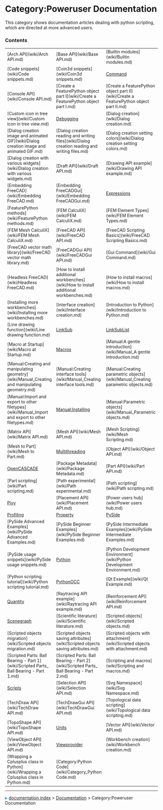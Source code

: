 # Category:Poweruser Documentation
This category shows documentation articles dealing with python scripting, which are directed at more advanced users.

### Contents

|     |     |     |
| --- | --- | --- |
| [Arch API](wiki/Arch API.md) | [Base API](wiki/Base API.md) | [Builtin modules](wiki/Builtin modules.md) |
| [Code snippets](wiki/Code snippets.md) | [Coin3d snippets](wiki/Coin3d snippets.md) | [Command](wiki/Command.md) |
| [Console API](wiki/Console API.md) | [Create a FeaturePython object part I](wiki/Create a FeaturePython object part I.md) | [Create a FeaturePython object part II](wiki/Create a FeaturePython object part II.md) |
| [Custom icon in tree view](wiki/Custom icon in tree view.md) | [Debugging](wiki/Debugging.md) | [Dialog creation](wiki/Dialog creation.md) |
| [Dialog creation image and animated GIF](wiki/Dialog creation image and animated GIF.md) | [Dialog creation reading and writing files](wiki/Dialog creation reading and writing files.md) | [Dialog creation setting colors](wiki/Dialog creation setting colors.md) |
| [Dialog creation with various widgets](wiki/Dialog creation with various widgets.md) | [Draft API](wiki/Draft API.md) | [Drawing API example](wiki/Drawing API example.md) |
| [Embedding FreeCAD](wiki/Embedding FreeCAD.md) | [Embedding FreeCADGui](wiki/Embedding FreeCADGui.md) | [Expressions](wiki/Expressions.md) |
| [FeaturePython methods](wiki/FeaturePython methods.md) | [FEM CalculiX](wiki/FEM CalculiX.md) | [FEM Element Types](wiki/FEM Element Types.md) |
| [FEM Mesh CalculiX](wiki/FEM Mesh CalculiX.md) | [FreeCAD API](wiki/FreeCAD API.md) | [FreeCAD Scripting Basics](wiki/FreeCAD Scripting Basics.md) |
| [FreeCAD vector math library](wiki/FreeCAD vector math library.md) | [FreeCADGui API](wiki/FreeCADGui API.md) | [Gui Command](wiki/Gui Command.md) |
| [Headless FreeCAD](wiki/Headless FreeCAD.md) | [How to install additional workbenches](wiki/How to install additional workbenches.md) | [How to install macros](wiki/How to install macros.md) |
| [Installing more workbenches](wiki/Installing more workbenches.md) | [Interface creation](wiki/Interface creation.md) | [Introduction to Python](wiki/Introduction to Python.md) |
| [Line drawing function](wiki/Line drawing function.md) | [LinkSub](wiki/LinkSub.md) | [LinkSubList](wiki/LinkSubList.md) |
| [Macro at Startup](wiki/Macro at Startup.md) | [Macros](wiki/Macros.md) | [Manual:A gentle introduction](wiki/Manual_A gentle introduction.md) |
| [Manual:Creating and manipulating geometry](wiki/Manual_Creating and manipulating geometry.md) | [Manual:Creating interface tools](wiki/Manual_Creating interface tools.md) | [Manual:Creating parametric objects](wiki/Manual_Creating parametric objects.md) |
| [Manual:Import and export to other filetypes](wiki/Manual_Import and export to other filetypes.md) | [Manual:Installing](wiki/Manual_Installing.md) | [Manual:Parametric objects](wiki/Manual_Parametric objects.md) |
| [Matrix API](wiki/Matrix API.md) | [Mesh API](wiki/Mesh API.md) | [Mesh Scripting](wiki/Mesh Scripting.md) |
| [Mesh to Part](wiki/Mesh to Part.md) | [Multithreading](wiki/Multithreading.md) | [Object API](wiki/Object API.md) |
| [OpenCASCADE](wiki/OpenCASCADE.md) | [Package Metadata](wiki/Package Metadata.md) | [Part API](wiki/Part API.md) |
| [Part scripting](wiki/Part scripting.md) | [Path experimental](wiki/Path experimental.md) | [Path scripting](wiki/Path scripting.md) |
| [Pivy](wiki/Pivy.md) | [Placement API](wiki/Placement API.md) | [Power users hub](wiki/Power users hub.md) |
| [Profiling](wiki/Profiling.md) | [Property](wiki/Property.md) | [PySide](wiki/PySide.md) |
| [PySide Advanced Examples](wiki/PySide Advanced Examples.md) | [PySide Beginner Examples](wiki/PySide Beginner Examples.md) | [PySide Intermediate Examples](wiki/PySide Intermediate Examples.md) |
| [PySide usage snippets](wiki/PySide usage snippets.md) | [Python](wiki/Python.md) | [Python Development Environment](wiki/Python Development Environment.md) |
| [Python scripting tutorial](wiki/Python scripting tutorial.md) | [PythonOCC](wiki/PythonOCC.md) | [Qt Example](wiki/Qt Example.md) |
| [Quantity](wiki/Quantity.md) | [Raytracing API example](wiki/Raytracing API example.md) | [Reinforcement API](wiki/Reinforcement API.md) |
| [Scenegraph](wiki/Scenegraph.md) | [Scientific literature](wiki/Scientific literature.md) | [Scripted objects](wiki/Scripted objects.md) |
| [Scripted objects migration](wiki/Scripted objects migration.md) | [Scripted objects saving attributes](wiki/Scripted objects saving attributes.md) | [Scripted objects with attachment](wiki/Scripted objects with attachment.md) |
| [Scripted Parts: Ball Bearing - Part 1](wiki/Scripted Parts_ Ball Bearing - Part 1.md) | [Scripted Parts: Ball Bearing - Part 2](wiki/Scripted Parts_ Ball Bearing - Part 2.md) | [Scripting and macros](wiki/Scripting and macros.md) |
| [Scripts](wiki/Scripts.md) | [Selection API](wiki/Selection API.md) | [Svg Namespace](wiki/Svg Namespace.md) |
| [TechDraw API](wiki/TechDraw API.md) | [TechDrawGui API](wiki/TechDrawGui API.md) | [Topological data scripting](wiki/Topological data scripting.md) |
| [TopoShape API](wiki/TopoShape API.md) | [Units](wiki/Units.md) | [Vector API](wiki/Vector API.md) |
| [ViewObject API](wiki/ViewObject API.md) | [Viewprovider](wiki/Viewprovider.md) | [Workbench creation](wiki/Workbench creation.md) |
| [Wrapping a Cplusplus class in Python](wiki/Wrapping a Cplusplus class in Python.md) | [Category:Python Code](wiki/Category_Python Code.md) |



---
![](images/Right_arrow.png) [documentation index](../README.md) > [Documentation](Category_Documentation.md) > Category:Poweruser Documentation
